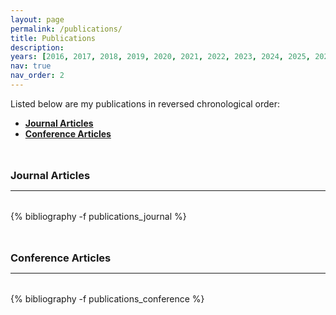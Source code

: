 ```yaml
---
layout: page
permalink: /publications/
title: Publications
description: 
years: [2016, 2017, 2018, 2019, 2020, 2021, 2022, 2023, 2024, 2025, 2026, 2027, 2028, 2029, 2030]
nav: true
nav_order: 2
---
```

<!-- _pages/publications.md -->

<p> 
Listed below are my publications in reversed chronological order:
</p>

<p>
<ul>
    <li><a href="#journal"><b>Journal Articles</b></a></li>
    <li><a href="#conference"><b>Conference Articles</b></a></li>
</ul>
</p>

<div class="publications">
<a id="journal"><h3 style="margin-top: 3rem; margin-bottom: 0.3rem;"><b>Journal Articles</b></h3></a>
<hr style="color: var(--global-text-color); height: 1px; margin-bottom: 2rem;">
{% bibliography -f publications_journal %}


<a id="conference"><h3 style="margin-top: 3rem; margin-bottom: 0.3rem;"><b>Conference Articles</b></h3></a>
<hr style="color: var(--global-text-color); height: 1px; margin-bottom: 2rem;">
{% bibliography -f publications_conference %}

</div>
